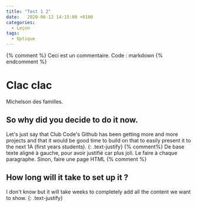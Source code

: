 ```yaml
---
title: "Test 1 2"
date:   2020-06-12 14:15:00 +0100
categories:
  - Leçon
tags:
  - Optique
---
```

{% comment %}
Ceci est un commentaire. Code : markdown
{% endcomment %}

# Clac clac

Michelson des familles.


## So why did you decide to do it now.

Let's just say that Club Code's Github has been getting more and more projects and that it would be good time to build on that to easily present it to the next 1A (first years students).
{: .text-justify}
{% comment%}
De base texte aligné à gauche, pour avoir justifié car plus joli. Le faire à chaque paragraphe. Sinon, faire une page HTML 
{% comment %}

## How long will it take to set up it ?

I don't know but it will take weeks to completely add all the content we want to show.
{: .text-justify}

